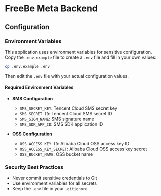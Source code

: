 # FreeBe Meta Backend

## Configuration

### Environment Variables

This application uses environment variables for sensitive configuration. Copy the `.env.example` file to create a `.env` file and fill in your own values:

```bash
cp .env.example .env
```

Then edit the `.env` file with your actual configuration values.

#### Required Environment Variables

- **SMS Configuration**
  - `SMS_SECRET_KEY`: Tencent Cloud SMS secret key
  - `SMS_SECRET_ID`: Tencent Cloud SMS secret ID
  - `SMS_SIGN_NAME`: SMS signature name
  - `SMS_SDK_APP_ID`: SMS SDK application ID

- **OSS Configuration**
  - `OSS_ACCESS_KEY_ID`: Alibaba Cloud OSS access key ID
  - `OSS_ACCESS_KEY_SECRET`: Alibaba Cloud OSS access key secret
  - `OSS_BUCKET_NAME`: OSS bucket name

### Security Best Practices

- Never commit sensitive credentials to Git
- Use environment variables for all secrets
- Keep the `.env` file in your `.gitignore`